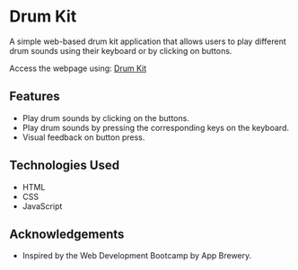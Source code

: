 # Drum Kit

A simple web-based drum kit application that allows users to play different drum sounds using their keyboard or by clicking on buttons.

Access the webpage using: [Drum Kit](https://nitinmoturu72.github.io/Drum_Kit/)

## Features

- Play drum sounds by clicking on the buttons.
- Play drum sounds by pressing the corresponding keys on the keyboard.
- Visual feedback on button press.

## Technologies Used

- HTML
- CSS
- JavaScript

## Acknowledgements

- Inspired by the Web Development Bootcamp by App Brewery.
